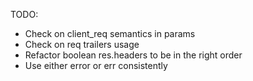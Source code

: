TODO:

* Check on client_req semantics in params
* Check on req trailers usage
* Refactor boolean res.headers to be in the right order
* Use either error or err consistently